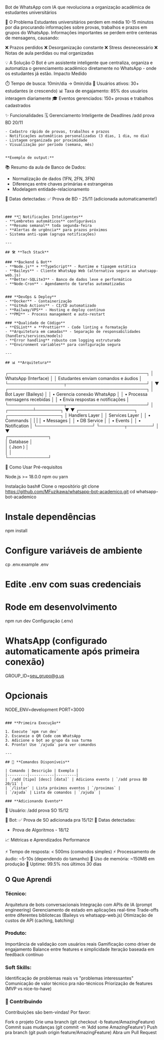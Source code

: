 Bot de WhatsApp com IA que revoluciona a organização acadêmica de estudantes universitários
</div>

🎯 O Problema
Estudantes universitários perdem em média 10-15 minutos por dia procurando informações sobre provas, trabalhos e prazos em grupos do WhatsApp. Informações importantes se perdem entre centenas de mensagens, causando:

❌ Prazos perdidos
❌ Desorganização constante
❌ Stress desnecessário
❌ Notas de aula perdidas ou mal organizadas

💡 A Solução
O Bot é um assistente inteligente que centraliza, organiza e automatiza o gerenciamento acadêmico diretamente no WhatsApp - onde os estudantes já estão.
Impacto Medido

⏱️ Tempo de busca: 10min/dia → 0min/dia
👥 Usuários ativos: 30+ estudantes (e crescendo)
📊 Taxa de engajamento: 85% dos usuários interagem diariamente
🎓 Eventos gerenciados: 150+ provas e trabalhos cadastrados


✨ Funcionalidades
🗓️ Gerenciamento Inteligente de Deadlines
/add prova BD 20/11
```
- Cadastro rápido de provas, trabalhos e prazos
- Notificações automáticas personalizadas (3 dias, 1 dia, no dia)
- Listagem organizada por proximidade
- Visualização por período (semana, mês)


**Exemplo de output:**
```
📚 Resumo da aula de Banco de Dados:
- Normalização de dados (1FN, 2FN, 3FN)
- Diferenças entre chaves primárias e estrangeiras
- Modelagem entidade-relacionamento

📌 Datas detectadas:
✅ Prova de BD - 25/11 (adicionada automaticamente!)
```


### **🔔 Notificações Inteligentes**
- **Lembretes automáticos** configuráveis
- **Resumo semanal** toda segunda-feira
- **Alertas de urgência** para prazos próximos
- Sistema anti-spam (agrupa notificações)

---

## 🛠️ **Tech Stack**

### **Backend & Bot**
- **Node.js** + **TypeScript** - Runtime e tipagem estática
- **Baileys** - Cliente WhatsApp Web (alternativa segura ao whatsapp-web.js)
- **Better-SQLite3** - Banco de dados leve e performático
- **Node-Cron** - Agendamento de tarefas automatizadas


### **DevOps & Deploy**
- **Docker** - Containerização
- **GitHub Actions** - CI/CD automatizado
- **Railway/VPS** - Hosting e deploy contínuo
- **PM2** - Process management e auto-restart

### **Qualidade de Código**
- **ESLint** + **Prettier** - Code linting e formatação
- **Arquitetura em camadas** - Separação de responsabilidades (handlers/services/models)
- **Error handling** robusto com logging estruturado
- **Environment variables** para configuração segura

---

## 📊 **Arquitetura**
```
┌─────────────────────────────────────────────┐
│           WhatsApp (Interface)              │
│  Estudantes enviam comandos e áudios        │
└──────────────────┬──────────────────────────┘
                   │
                   ▼
┌─────────────────────────────────────────────┐
│         Bot Layer (Baileys)                 │
│  • Gerencia conexão WhatsApp                │
│  • Processa mensagens recebidas             │
│  • Envia respostas e notificações           │
└──────────────────┬──────────────────────────┘
                   │
          ┌────────┴────────┐
          ▼                 ▼
┌──────────────────┐  ┌─────────────────┐
│  Handlers Layer  │  │  Services Layer │
│  • Commands      │  |                 |
│  • Messages      │  │  • DB Service   │
│  • Events        │  │  • Notification │
└──────────────────┘  └────────┬────────┘
                               │
                               ▼                   
                        ┌─────────────┐     
                        │  Database   │     
                        │  ( Json )   │     
                        │             │      
                        └─────────────┘      

🚀 Como Usar
Pré-requisitos

Node.js >= 18.0.0
npm ou yarn

Instalação
bash# Clone o repositório
git clone https://github.com/MFuzikawa/whatsapp-bot-academico.git
cd whatsapp-bot-academico

# Instale dependências
npm install

# Configure variáveis de ambiente
cp .env.example .env
# Edite .env com suas credenciais

# Rode em desenvolvimento
npm run dev
Configuração (.env)

# WhatsApp (configurado automaticamente após primeira conexão)
GROUP_ID=seu_grupo@g.us

# Opcionais
NODE_ENV=development
PORT=3000
```

### **Primeira Execução**

1. Execute `npm run dev`
2. Escaneie o QR Code com WhatsApp
3. Adicione o bot ao grupo da sua turma
4. Pronto! Use `/ajuda` para ver comandos

---

## 📱 **Comandos Disponíveis**

| Comando | Descrição | Exemplo |
|---------|-----------|---------|
| `/add [tipo] [desc] [data]` | Adiciona evento | `/add prova BD 20/11` |
| `/listar` | Lista próximos eventos | `/proximas` |
| `/ajuda` | Lista de comandos | `/ajuda` |

### **Adicionando Evento**
```
👤 Usuário: /add prova SO 15/12

🤖 Bot: 
✅ Prova de SO adicionada pra 15/12!
📌 Datas detectadas:
- Prova de Algoritmos - 18/12

📈 Métricas e Aprendizados
Performance

⚡ Tempo de resposta: < 500ms (comandos simples)
⚡ Processamento de áudio: ~5-10s (dependendo do tamanho)
💾 Uso de memória: ~150MB em produção
🔄 Uptime: 99.5% nos últimos 30 dias


## O Que Aprendi
### Técnico:

Arquitetura de bots conversacionais
Integração com APIs de IA (prompt engineering)
Gerenciamento de estado em aplicações real-time
Trade-offs entre diferentes bibliotecas (Baileys vs whatsapp-web.js)
Otimização de custos de API (caching, batching)

### Produto:

Importância de validação com usuários reais
Gamificação como driver de engajamento
Balance entre features e simplicidade
Iteração baseada em feedback contínuo

### Soft Skills:

Identificação de problemas reais vs "problemas interessantes"
Comunicação de valor técnico pra não-técnicos
Priorização de features (MVP vs nice-to-have)


### 🤝 Contribuindo
Contribuições são bem-vindas! Por favor:

Fork o projeto
Crie uma branch (git checkout -b feature/AmazingFeature)
Commit suas mudanças (git commit -m 'Add some AmazingFeature')
Push pra branch (git push origin feature/AmazingFeature)
Abra um Pull Request